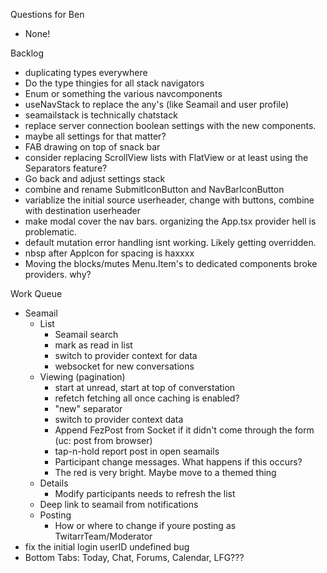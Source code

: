 Questions for Ben
* None!

Backlog
* duplicating types everywhere
* Do the type thingies for all stack navigators
* Enum or something the various navcomponents
* useNavStack to replace the any's (like Seamail and user profile)
* seamailstack is technically chatstack
* replace server connection boolean settings with the new components.
* maybe all settings for that matter?
* FAB drawing on top of snack bar
* consider replacing ScrollView lists with FlatView or at least using the Separators feature?
* Go back and adjust settings stack
* combine and rename SubmitIconButton and NavBarIconButton
* variablize the initial source userheader, change with buttons, combine with destination userheader
* make modal cover the nav bars. organizing the App.tsx provider hell is problematic.
* default mutation error handling isnt working. Likely getting overridden.
* nbsp after AppIcon for spacing is haxxxx
* Moving the blocks/mutes Menu.Item's to dedicated components broke providers. why?

Work Queue
* Seamail
  * List
    * Seamail search
    * mark as read in list
    * switch to provider context for data
    * websocket for new conversations
  * Viewing (pagination)
    * start at unread, start at top of converstation
    * refetch fetching all once caching is enabled?
    * "new" separator
    * switch to provider context data
    * Append FezPost from Socket if it didn't come through the form (uc: post from browser)
    * tap-n-hold report post in open seamails
    * Participant change messages. What happens if this occurs?
    * The red is very bright. Maybe move to a themed thing
  * Details
    * Modify participants needs to refresh the list
  * Deep link to seamail from notifications
  * Posting
    * How or where to change if youre posting as TwitarrTeam/Moderator
* fix the initial login userID undefined bug
* Bottom Tabs: Today, Chat, Forums, Calendar, LFG???
